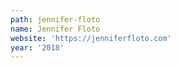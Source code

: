```yaml
---
path: jennifer-floto
name: Jennifer Floto
website: 'https://jenniferfloto.com'
year: '2018'
---
```


